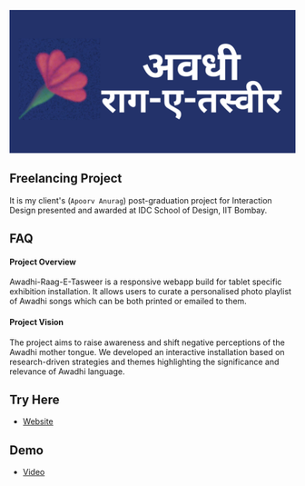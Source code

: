 
![Logo](./assets/logo.png)


## Freelancing Project

It is my client's (`Apoorv Anurag`) post-graduation project for Interaction Design presented and awarded at IDC School of Design, IIT Bombay.


## FAQ


#### Project Overview

Awadhi-Raag-E-Tasweer is a responsive webapp build for tablet specific exhibition installation. It allows users to curate a personalised photo playlist of Awadhi songs which can be both printed or emailed to them.

#### Project Vision

The project aims to raise awareness and shift negative perceptions of the Awadhi mother tongue. We developed an interactive installation based on research-driven strategies and themes highlighting the significance and relevance of Awadhi language.

## Try Here

- [Website](https://awadhi-raag-e-tasweer.vercel.app/)


## Demo

- [Video](https://www.youtube.com/watch?v=FyAP7g6YUSE)

